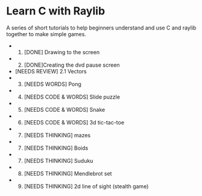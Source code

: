 # Learn C with Raylib

A series of short tutorials to help beginners understand and use C and raylib together to make simple games.

- 1. [DONE] Drawing to the screen
- 2. [DONE]Creating the dvd pause screen
- [NEEDS REVIEW] 2.1 Vectors
- 3. [NEEDS WORDS] Pong
- 4. [NEEDS CODE & WORDS] Slide puzzle
- 5. [NEEDS CODE & WORDS] Snake
- 6. [NEEDS CODE & WORDS] 3d tic-tac-toe
- 7. [NEEDS THINKING] mazes
- 7. [NEEDS THINKING] Boids
- 7. [NEEDS THINKING] Suduku
- 8. [NEEDS THINKING] Mendlebrot set
- 9. [NEEDS THINKING] 2d line of sight (stealth game)

